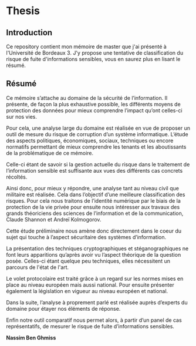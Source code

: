 Thesis
======

Introduction
------------

Ce repository contient mon mémoire de master que j'ai présenté à l'Université de Bordeaux 3. J'y propose une tentative de classification du risque de fuite d'informations sensibles, vous en saurez plus en lisant le résumé.

Résumé
------

Ce mémoire s’attache au domaine de la sécurité de l’information. Il présente, de façon la plus exhaustive possible, les différents moyens de protection des 
données pour mieux comprendre l’impact qu’ont celles-ci sur nos vies.

Pour cela, une analyse large du domaine est réalisée en vue de proposer un outil de mesure du risque de corruption d’un système informatique. L’étude des aspects politiques, économiques, sociaux, techniques ou encore normatifs permettant de mieux comprendre les tenants et les aboutissants de la problématique de ce mémoire.

Celle-ci étant de savoir si la gestion actuelle du risque dans le traitement de l’information sensible est suffisante aux vues des différents cas concrets récoltés.

Ainsi donc, pour mieux y répondre, une analyse tant au niveau civil que militaire est réalisée. Cela dans l’objectif d’une meilleure classification des risques. Pour cela nous traitons de l’identité numérique par le biais de la protection de la vie privée pour ensuite nous intéresser aux travaux des grands théoriciens des sciences de l’information et de la communication, Claude Shannon et Andreï Kolmogorov.

Cette étude préliminaire nous amène donc directement dans le coeur du sujet qui touche à l’aspect sécuritaire des systèmes d’information.

La présentation des techniques cryptographiques et stéganographiques ne font leurs apparitions qu’après avoir vu l’aspect théorique de la question posée. Celles-ci étant quelque peu techniques, elles nécessitent un parcours de l'état de l'art.

Le volet protocolaire est traité grâce à un regard sur les normes mises en place au niveau européen mais aussi national. Pour ensuite présenter également la législation en vigueur au niveau européen et national.

Dans la suite, l’analyse à proprement parlé est réalisée auprès d’experts du domaine pour étayer nos éléments de réponse.

Enfin notre outil comparatif nous permet alors, à partir d’un panel de cas représentatifs, de mesurer le risque de fuite d’informations sensibles.

**Nassim Ben Ghmiss**
